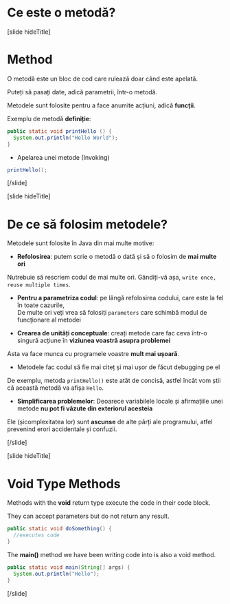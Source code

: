 # Ce este o metodă?

[slide hideTitle]
# Method

O metodă este un bloc de cod care rulează doar când este apelată.

Puteți să pasați date, adică parametrii, într-o metodă.

Metodele sunt folosite pentru a face anumite acțiuni, adică **funcții**.

Exemplu de metodă **definiție**:

```Java
public static void printHello () {
  System.out.println("Hello World");
}
```

* Apelarea unei metode \(Invoking\)

```Java
printHello();
```
[/slide]

[slide hideTitle]
# De ce să folosim metodele?

Metodele sunt folosite în Java din mai multe motive:

- **Refolosirea**: putem scrie o metodă o dată și să o folosim de **mai multe ori**

Nutrebuie să rescriem codul de mai multe ori. Gândiți-vă așa, `write once, reuse multiple times`.

- **Pentru a parametriza codul**: pe lângă refolosirea codului, care este la fel în toate cazurile,  
De multe ori veți vrea să folosiți `parameters` care schimbă modul de funcționare al metodei

- **Crearea de unități conceptuale**:  creați metode care fac ceva într-o singură acțiune în **viziunea voastră asupra problemei**

Asta va face munca cu programele voastre **mult mai ușoară**.

- Metodele fac codul să fie mai citeț și mai ușor de făcut debugging pe el

De exemplu, metoda `printHello()` este atât de concisă, astfel încât vom știi că această metodă va afișa `Hello`.

- **Simplificarea problemelor**: Deoarece variabilele locale și afirmațiile unei metode **nu pot fi văzute din exteriorul acesteia**

Ele \(șicomplexitatea lor\) sunt **ascunse** de alte părți ale programului, atfel prevenind erori accidentale și confuzii.

[/slide]

[slide hideTitle]
# Void Type Methods

Methods with the **void** return type execute the code in their code block. 

They can accept parameters but do not return any result. 

```java
public static void doSomething() {
  //executes code
}
```

The **main()** method we have been writing code into is also a void method.

```java
public static void main(String[] args) {
  System.out.println("Hello");
}
```
[/slide]
